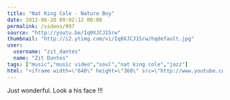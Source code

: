 ```yaml
---
title: "Nat King Cole - Nature Boy"
date: 2012-06-28 09:02:12 00:00
permalink: /videos/997
source: "http://youtu.be/Iq0XJCJ1Srw"
thumbnail: "http://i2.ytimg.com/vi/Iq0XJCJ1Srw/hqdefault.jpg"
user:
  username: "zit_dantes"
  name: "Zit Dantes"
tags: ["music","music video","soul","nat king cole","jazz"]
html: "<iframe width=\"640\" height=\"360\" src=\"http://www.youtube.com/embed/Iq0XJCJ1Srw?wmode=transparent&fs=1&feature=oembed\" frameborder=\"0\" allowfullscreen></iframe>"
---
```


Just wonderful. Look a his face !!!